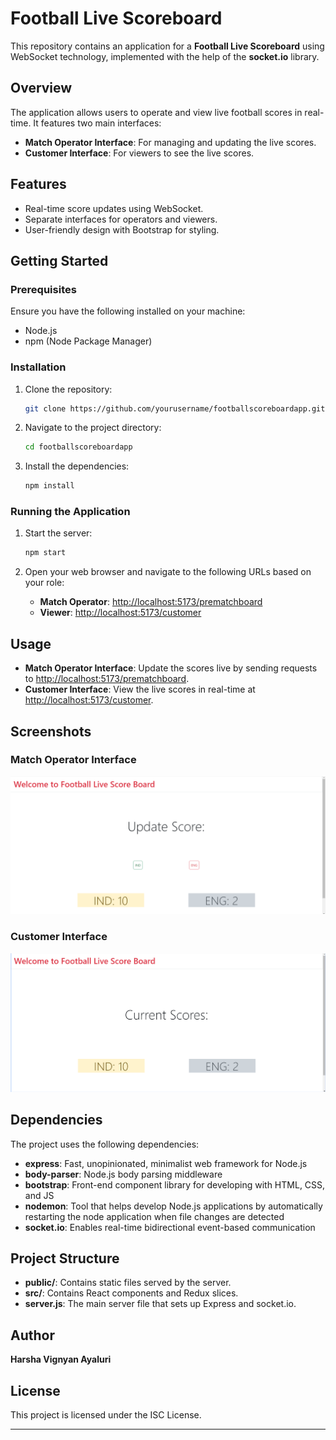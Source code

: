 # Football Live Scoreboard

This repository contains an application for a **Football Live Scoreboard** using WebSocket technology, implemented with the help of the **socket.io** library.

## Overview

The application allows users to operate and view live football scores in real-time. It features two main interfaces:
- **Match Operator Interface**: For managing and updating the live scores.
- **Customer Interface**: For viewers to see the live scores.

## Features

- Real-time score updates using WebSocket.
- Separate interfaces for operators and viewers.
- User-friendly design with Bootstrap for styling.

## Getting Started

### Prerequisites

Ensure you have the following installed on your machine:
- Node.js
- npm (Node Package Manager)

### Installation

1. Clone the repository:
    ```bash
    git clone https://github.com/yourusername/footballscoreboardapp.git
    ```

2. Navigate to the project directory:
    ```bash
    cd footballscoreboardapp
    ```

3. Install the dependencies:
    ```bash
    npm install
    ```

### Running the Application

1. Start the server:
    ```bash
    npm start
    ```

2. Open your web browser and navigate to the following URLs based on your role:

    - **Match Operator**: [http://localhost:5173/prematchboard](http://localhost:5173/prematchboard)
    - **Viewer**: [http://localhost:5173/customer](http://localhost:5173/customer)

## Usage

- **Match Operator Interface**: Update the scores live by sending requests to [http://localhost:5173/prematchboard](http://localhost:5173/prematchboard).
- **Customer Interface**: View the live scores in real-time at [http://localhost:5173/customer](http://localhost:5173/customer).

## Screenshots

### Match Operator Interface
![Match Operator Interface](./assets/screenshot2.png)

### Customer Interface
![Customer Interface](./assets/screenshot1.png)

## Dependencies

The project uses the following dependencies:

- **express**: Fast, unopinionated, minimalist web framework for Node.js
- **body-parser**: Node.js body parsing middleware
- **bootstrap**: Front-end component library for developing with HTML, CSS, and JS
- **nodemon**: Tool that helps develop Node.js applications by automatically restarting the node application when file changes are detected
- **socket.io**: Enables real-time bidirectional event-based communication

## Project Structure

- **public/**: Contains static files served by the server.
- **src/**: Contains React components and Redux slices.
- **server.js**: The main server file that sets up Express and socket.io.

## Author

**Harsha Vignyan Ayaluri**

## License

This project is licensed under the ISC License.

---
